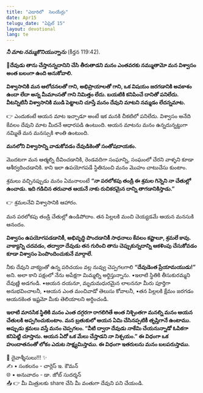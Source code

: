 ```yaml
---
title: "ఎడారిలో  సెలయేర్లు"
date: Apr15
telugu_date: "ఏప్రిల్ 15"
layout: devotional
lang: te
---
```


***నీ మాట నమ్ముకొనియున్నాను*** (కీర్తన 119:42).

**📖దేవుడు తాను చేస్తానన్నదానిని చేసి తీరుతాడని మనం ఎంతవరకు నమ్ముతామో మన విశ్వాసం అంత బలంగా ఉంది అనుకోవాలి.**

 **విశ్వాసానికి మన ఆలోచనలతో గాని, అభిప్రాయాలతో గాని, ఒక విషయం జరగడానికి అవకాశం ఉందా లేదా అన్న మీమాంసతో గాని నిమిత్తం లేదు. బయటికి కనిపించే దానితో పనిలేదు. వీటన్నిటినీ విశ్వాసానికి ముడి పెట్టాలని చూస్తే మనం దేవుని మాటని నమ్మడం లేదన్నమాట.**

👉 ఎందుకంటే ఆయన మాట ఇచ్చాడూ అంటే ఇక మనకి చీకటిలో పనిలేదు. విశ్వాసం అనేది కేవలం దేవుని మాట మీదనే ఆధారపడి ఉంటుంది. ఆయన మాటను మనం ఉన్నదున్నట్టుగా నమ్మితే మన మనస్సుకి శాంతి ఉంటుంది.

**మనలోని విశ్వాసాన్ని వాడుకోవడం దేవుడికెంతో సంతోషదాయకం.**

 మొదటగా మన ఆత్మల్ని దీవించడానికి, రెండవదిగా సంఘాన్ని, సంఘంలో చేరని వాళ్ళని కూడా ఆశీర్వదించడానికి. కాని ఇలా ఉపయోగపడే స్థితినుంచి మనం మొహం చాటుచేసు కుంటాం.

శ్రమలు వచ్చినప్పుడు మనం ఏమనాలంటే 
**“నా పరలోకపు తండ్రి ఈ శ్రమల గిన్నెని నా చేతుల్లో ఉంచాడు. ఇది గడిచిన తరువాత ఆయనే నాకు రుచికరమైన దాన్ని తాగడానికిస్తాడు.”**

👉 శ్రమలనేవి విశ్వాసానికి ఆహారం. 

మన పరలోకపు తండ్రి చేతుల్లో ఉండిపోదాం. తన పిల్లలకి మంచి చెయ్యడమే ఆయన మనసుకి ఆనందం.

**విశ్వాసం ఉపయోగపడడానికీ, అభివృద్ధి పొందడానికీ సాధనాలు కేవలం కష్టాలూ, శ్రమలే కావు. వాక్యాన్ని చదవడం, తద్వారా దేవుడు తన గురించి తాను చెప్పుకున్నదాన్ని ఆకళింపు చేసుకోవడం కూడా విశ్వాసం పెంపొందించుకునే మార్గాలే.**

నీకు దేవుని వాక్యంతో ఉన్న పరిచయం వల్ల నువ్వు చెప్పగలగాలి 
**“దేవుడెంత ప్రేయామయుడు!”** అని. అలా కాని పక్షంలో నేను అపేక్షగా మిమ్మల్ని అర్థిస్తున్నాను. 
▪ఇలాటి స్థితికి తీసుకురమ్మని దేవుణ్ణి అడగండి. 
▪ఆయన దయనూ, మృదుమధురమైన లాలననూ మీరు పూర్తిగా అనుభవించాలనీ, 
▪ఆయన ఎంత మంచివాడో తెలుసు కోవాలనీ, 
▪తన పిల్లలకి క్షేమం జరగడం ఆయనకెంత ఇష్టమో మీకు తెలియాలని అర్ధించండి.

**ఇలాటి మానసిక స్థితికి మనం ఎంత దగ్గరగా రాగలిగితే అంత నిశ్చింతగా మనల్ని మనం ఆయన చేతులకి అప్పగించుకుంటాం. మన బ్రతుకులో ఆయన ఏమి చేసినప్పటికీ తృప్తిగానే ఉంటాము. అప్పుడు శ్రమలు వస్తే మనం చెప్పగలం. “వీటి ద్వారా దేవుడు నాకేమి చేయనున్నాడో ఓపికగా కనిపెట్టి చూస్తాను. ఆయన ఏదో ఒక మేలు చేస్తాడని నా నిశ్చయం.” ఈ విధంగా ఒక హుందాతనంతో లోకం ఎదుట సాక్ష్యమిస్తాము. ఈ విధంగా ఇతరులను మనం బలపరుస్తాము.**

<div class="blessing">🙏 <span class="bless-text">దైవాశ్శీసులు!!!</span> ✨</div>

<div class="credit">✍️ <span class="credit-text">▪ సంకలనం - చార్లెస్ ఇ. కౌమన్</span></div>
<div class="credit">🌐 <span class="credit-text">▪ అనువాదం - డా. జోబ్ సుదర్శన్</span></div>


<div class="share">📤 👉 <span class="share-text">మీ మిత్రులకు share చేసి మీ వంతుగా దేవుని పని చేయండి.</span></div>

